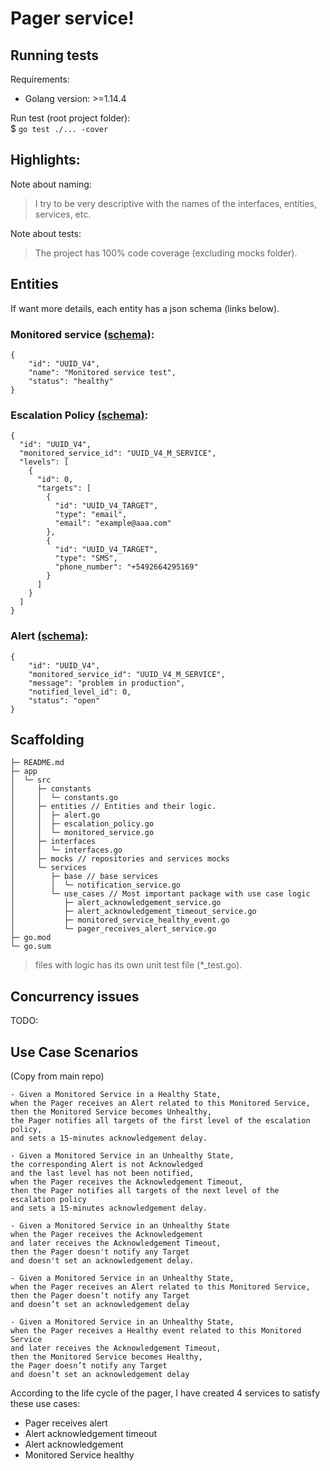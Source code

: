 
# Pager service!

## Running tests
Requirements:
- Golang version: >=1.14.4

Run test (root project folder):  
$ `go test ./... -cover`


## Highlights: 
Note about naming:
> I try to be very descriptive with the names of the interfaces, entities, services, etc.

Note about tests:
> The project has 100% code coverage (excluding mocks folder).


## Entities
If want more details, each entity has a json schema (links below).
### Monitored service [(schema)](https://www.jsonschemavalidator.net/s/XfVpdHvc):
```
{
    "id": "UUID_V4",
    "name": "Monitored service test",
    "status": "healthy"
}
```
### Escalation Policy [(schema)](https://www.jsonschemavalidator.net/s/9X6WDAvW):
```
{
  "id": "UUID_V4",
  "monitored_service_id": "UUID_V4_M_SERVICE",
  "levels": [
    {
      "id": 0,
      "targets": [
        {
          "id": "UUID_V4_TARGET",
          "type": "email",
          "email": "example@aaa.com"
        },
        {
          "id": "UUID_V4_TARGET",
          "type": "SMS",
          "phone_number": "+5492664295169"
        }
      ]
    }
  ]
}
```
### Alert [(schema)](https://www.jsonschemavalidator.net/s/J0cyzg1F):
```
{
    "id": "UUID_V4",
    "monitored_service_id": "UUID_V4_M_SERVICE",
    "message": "problem in production",
    "notified_level_id": 0,
    "status": "open"
}
```

## Scaffolding 
```
├─ README.md
├─ app
│  └─ src
│     ├─ constants
│     │  └─ constants.go
│     ├─ entities // Entities and their logic.
│     │  ├─ alert.go
│     │  ├─ escalation_policy.go
│     │  └─ monitored_service.go
│     ├─ interfaces 
│     │  └─ interfaces.go
│     ├─ mocks // repositories and services mocks
│     └─ services
│        ├─ base // base services
│        │  └─ notification_service.go
│        └─ use_cases // Most important package with use case logic
│           ├─ alert_acknowledgement_service.go
│           ├─ alert_acknowledgement_timeout_service.go
│           ├─ monitored_service_healthy_event.go
│           └─ pager_receives_alert_service.go
├─ go.mod
└─ go.sum
``` 
> files with logic has its own unit test file (*_test.go).

## Concurrency issues
TODO: 


## Use Case Scenarios
(Copy from main repo)
```
- Given a Monitored Service in a Healthy State,
when the Pager receives an Alert related to this Monitored Service,
then the Monitored Service becomes Unhealthy,
the Pager notifies all targets of the first level of the escalation policy,
and sets a 15-minutes acknowledgement delay.

- Given a Monitored Service in an Unhealthy State,
the corresponding Alert is not Acknowledged
and the last level has not been notified,
when the Pager receives the Acknowledgement Timeout,
then the Pager notifies all targets of the next level of the escalation policy
and sets a 15-minutes acknowledgement delay.

- Given a Monitored Service in an Unhealthy State
when the Pager receives the Acknowledgement
and later receives the Acknowledgement Timeout,
then the Pager doesn't notify any Target
and doesn't set an acknowledgement delay.

- Given a Monitored Service in an Unhealthy State,
when the Pager receives an Alert related to this Monitored Service,
then the Pager doesn’t notify any Target
and doesn’t set an acknowledgement delay

- Given a Monitored Service in an Unhealthy State,
when the Pager receives a Healthy event related to this Monitored Service
and later receives the Acknowledgement Timeout,
then the Monitored Service becomes Healthy,
the Pager doesn’t notify any Target
and doesn’t set an acknowledgement delay
```

According to the life cycle of the pager, I have created 4 services to satisfy these use cases:
- Pager receives alert
- Alert acknowledgement timeout
- Alert acknowledgement
- Monitored Service healthy